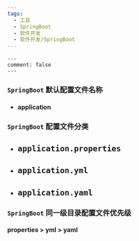 ```yaml
---
tags:
  - 工具
  - SpringBoot
  - 软件开发
  - 软件开发/SpringBoot
---
```


```
---
comment: false
---
```

### `SpringBoot` 默认配置文件名称
- #### application

### `SpringBoot` 配置文件分类
- ## `application.properties`
- ## `application.yml`
- ## `application.yaml` 


### `SpringBoot` 同一级目录配置文件优先级
#### properties > yml > yaml